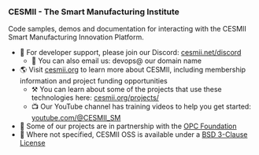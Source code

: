 ### CESMII - The Smart Manufacturing Institute

Code samples, demos and documentation for interacting with the CESMII Smart Manufacturing Innovation Platform.

- 💬 For developer support, please join our Discord: [cesmii.net/discord](https://www.cesmii.net/discord)
  - 📧 You can also email us: devops@ our domain name
- 🌎 Visit [cesmii.org](https://www.cesmii.org) to learn more about CESMII, including membership information and project funding opportunities
  - ⚒️ You can learn about some of the projects that use these technologies here: [cesmii.org/projects/](https://www.cesmii.org/projects)
  - 📺 Our YouTube channel has training videos to help you get started: [youtube.com/@CESMII_SM](https://youtube.com/@CESMII_SM)
- 🤝 Some of our projects are in partnership with the [OPC Foundation](https://www.github.com/OPCFoundation)
- 📃 Where not specified, CESMII OSS is available under a [BSD 3-Clause License](https://github.com/cesmii/ProfileDesigner/blob/main/LICENSE)
